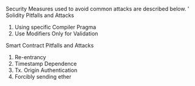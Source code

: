 Security Measures used to avoid common attacks are described below.
'
Solidity Pitfalls and Attacks
1. Using specific Compiler Pragma
2. Use Modifiers Only for Validation

Smart Contract Pitfalls and Attacks
1. Re-entrancy
2. Timestamp Dependence
3. Tx. Origin Authentication
4. Forcibly sending ether